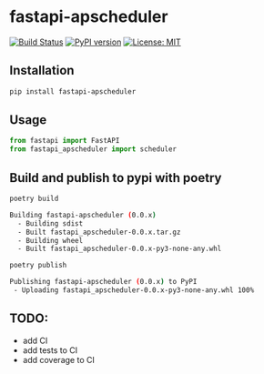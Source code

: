# fastapi-apscheduler


[![Build Status](https://travis-ci.com/viniciuschiele/fastapi-apscheduler.svg?branch=main)](https://travis-ci.com/viniciuschiele/fastapi-apscheduler)
[![PyPI version](https://badge.fury.io/py/fastapi-apscheduler.svg)](https://badge.fury.io/py/fastapi-apscheduler)
[![License: MIT](https://img.shields.io/badge/License-MIT-yellow.svg)](https://opensource.org/licenses/MIT)

## Installation

```bash
pip install fastapi-apscheduler
```

## Usage

```python
from fastapi import FastAPI
from fastapi_apscheduler import scheduler
```



## Build and publish to pypi with poetry
```bash
poetry build

Building fastapi-apscheduler (0.0.x)
  - Building sdist
  - Built fastapi_apscheduler-0.0.x.tar.gz
  - Building wheel
  - Built fastapi_apscheduler-0.0.x-py3-none-any.whl

poetry publish

Publishing fastapi-apscheduler (0.0.x) to PyPI
 - Uploading fastapi_apscheduler-0.0.x-py3-none-any.whl 100%
```

## TODO:
- add CI
- add tests to CI
- add coverage to CI